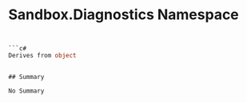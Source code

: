 # Sandbox.Diagnostics Namespace

## 
```c#

```c#
Derives from object
```
```

## Summary

No Summary
